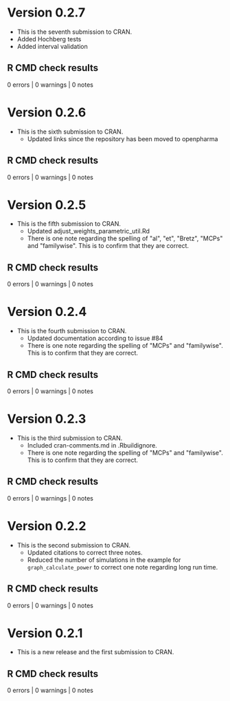 # Version 0.2.7

- This is the seventh submission to CRAN.
- Added Hochberg tests
- Added interval validation

## R CMD check results

0 errors | 0 warnings | 0 notes

# Version 0.2.6

- This is the sixth submission to CRAN.
  + Updated links since the repository has been moved to openpharma

## R CMD check results

0 errors | 0 warnings | 0 notes

# Version 0.2.5

- This is the fifth submission to CRAN.
  + Updated adjust_weights_parametric_util.Rd
  + There is one note regarding the spelling of "al", "et", "Bretz", "MCPs" and
    "familywise". This is to confirm that they are correct.

## R CMD check results

0 errors | 0 warnings | 0 notes

# Version 0.2.4

- This is the fourth submission to CRAN.
  + Updated documentation according to issue #84
  + There is one note regarding the spelling of "MCPs" and "familywise". This is
    to confirm that they are correct.

## R CMD check results

0 errors | 0 warnings | 0 notes

# Version 0.2.3

- This is the third submission to CRAN.
  + Included cran-comments.md in .Rbuildignore.
  + There is one note regarding the spelling of "MCPs" and "familywise". This is
    to confirm that they are correct.

## R CMD check results

0 errors | 0 warnings | 0 notes

# Version 0.2.2

- This is the second submission to CRAN.
  + Updated citations to correct three notes.
  + Reduced the number of simulations in the example for `graph_calculate_power`
    to correct one note regarding long run time.

## R CMD check results

0 errors | 0 warnings | 0 notes

# Version 0.2.1

- This is a new release and the first submission to CRAN.

## R CMD check results

0 errors | 0 warnings | 0 notes

